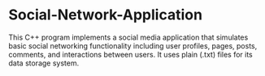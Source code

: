 # Social-Network-Application
This C++ program implements a social media application that simulates basic social networking functionality including user profiles, pages, posts, comments, and interactions between users. It uses plain (.txt) files for its data storage system.
